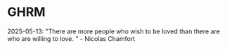 # GHRM

2025-05-13: "There are more people who wish to be loved than there are who are willing to love. " - Nicolas Chamfort